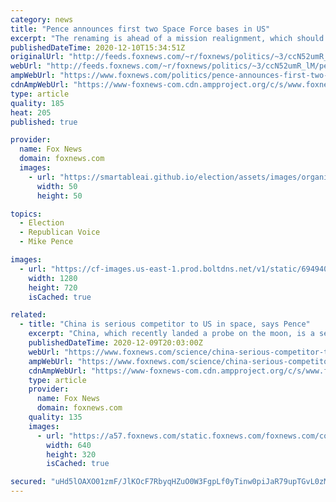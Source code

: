 ```yaml
---
category: news
title: "Pence announces first two Space Force bases in US"
excerpt: "The renaming is ahead of a mission realignment, which should happen following a congressional briefing."
publishedDateTime: 2020-12-10T15:34:51Z
originalUrl: "http://feeds.foxnews.com/~r/foxnews/politics/~3/ccN52umR_lM/pence-announces-first-two-space-force-bases"
webUrl: "http://feeds.foxnews.com/~r/foxnews/politics/~3/ccN52umR_lM/pence-announces-first-two-space-force-bases"
ampWebUrl: "https://www.foxnews.com/politics/pence-announces-first-two-space-force-bases.amp"
cdnAmpWebUrl: "https://www-foxnews-com.cdn.ampproject.org/c/s/www.foxnews.com/politics/pence-announces-first-two-space-force-bases.amp"
type: article
quality: 185
heat: 205
published: true

provider:
  name: Fox News
  domain: foxnews.com
  images:
    - url: "https://smartableai.github.io/election/assets/images/organizations/foxnews.com-50x50.jpg"
      width: 50
      height: 50

topics:
  - Election
  - Republican Voice
  - Mike Pence

images:
  - url: "https://cf-images.us-east-1.prod.boltdns.net/v1/static/694940094001/17930680-4317-4294-a17c-f95e64f44ab7/8128d7bd-3184-47fe-9cc7-59d4045e5537/1280x720/match/image.jpg"
    width: 1280
    height: 720
    isCached: true

related:
  - title: "China is serious competitor to US in space, says Pence"
    excerpt: "China, which recently landed a probe on the moon, is a serious competitor to the United States in space, according to Vice President Mike Pence."
    publishedDateTime: 2020-12-09T20:03:00Z
    webUrl: "https://www.foxnews.com/science/china-serious-competitor-to-the-us-in-space-pence"
    ampWebUrl: "https://www.foxnews.com/science/china-serious-competitor-to-the-us-in-space-pence.amp"
    cdnAmpWebUrl: "https://www-foxnews-com.cdn.ampproject.org/c/s/www.foxnews.com/science/china-serious-competitor-to-the-us-in-space-pence.amp"
    type: article
    provider:
      name: Fox News
      domain: foxnews.com
    quality: 135
    images:
      - url: "https://a57.foxnews.com/static.foxnews.com/foxnews.com/content/uploads/2020/11/640/320/China-MoonMission-AP.jpg?ve=1&tl=1"
        width: 640
        height: 320
        isCached: true

secured: "uHd5lOAXO01zmF/JlKOcF7RbyqHZuO0W3FgpLf0yTinw0piJaR79upTGvL0zMYmktBfbjwJaKHXFNXzW96cui5MDKObABPkgwak8459/Ku51SFWKvKvee9Q+PasV09AORVFhfgbhblDFKcYE1NY9CTcTmcbFlsUGKGHirk52SARzahhwU3Z0zu/iM3yiGneDXC2h0fhpbSuR6rdx1thiR0qyBjfGps6jYQ3KkE1cuj80JDpNc7Q1bHSFUldqFGuDN9GjeycU7KW8ibwhNWeVRRnMldF0mEAee0ITJu0FXKqeawTn0zS1nzA6b50pwUxwt/DfYdk705iTVxJrorkhH1XBzotCD47TnmrGx1i2k+U=;GdxtwwNwQ7nTbe0toSOGfA=="
---
```


